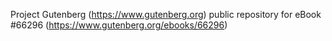 Project Gutenberg (https://www.gutenberg.org) public repository for
eBook #66296 (https://www.gutenberg.org/ebooks/66296)
